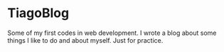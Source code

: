 # TiagoBlog
Some of my first codes in web development. I wrote a blog about some things I like to do and about myself. Just for practice.
